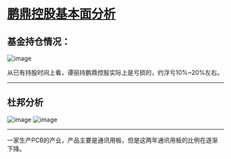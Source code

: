 # [鹏鼎控股基本面分析](https://github.com/yuuko0623/valueinvestment/issues/11)

## 基金持仓情况：
![image](https://user-images.githubusercontent.com/29622147/234550512-8defe925-d59a-49ff-81ee-f58c2517cc82.png)

从已有持股时间上看，谭丽持鹏鼎控股实际上是亏损的，约浮亏10%~20%左右。

---

## 杜邦分析
![image](https://user-images.githubusercontent.com/29622147/234829904-91403b8a-fd63-4888-a649-14b11d14e7af.png)
![image](https://user-images.githubusercontent.com/29622147/234830055-f7c91376-c25b-4c73-b509-2d3f17fdc32d.png)


---

一家生产PCB的产业，产品主要是通讯用板，但是这两年通讯用板的比例在逐渐下降。
